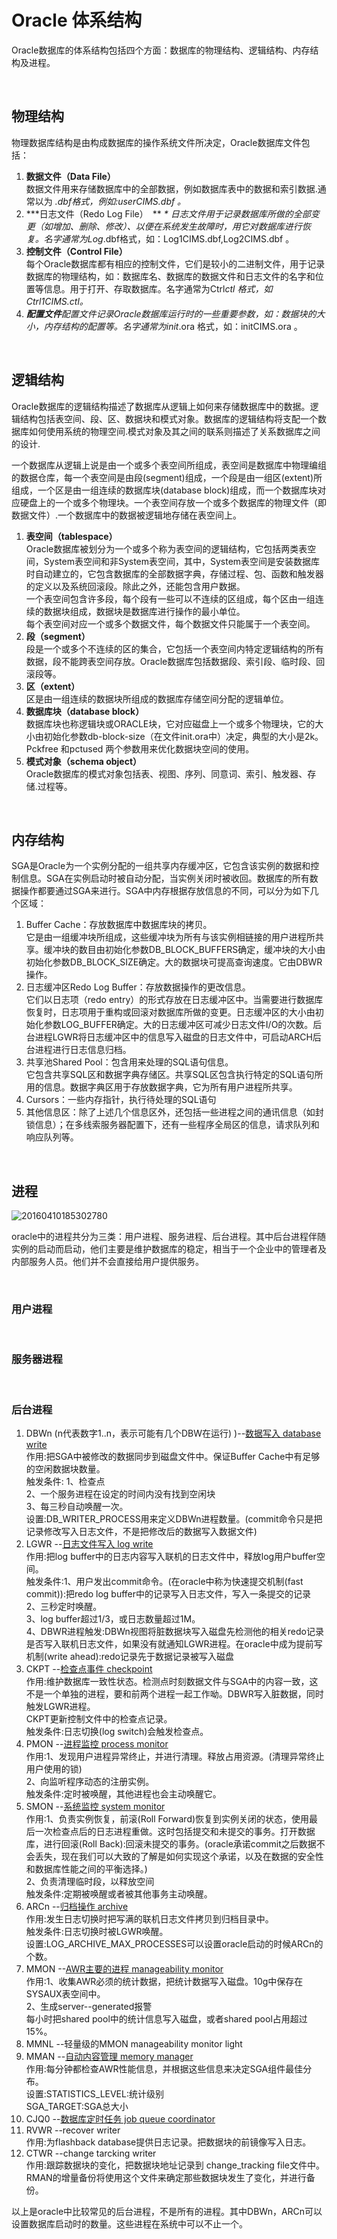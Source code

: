 # Oracle 体系结构

Oracle数据库的体系结构包括四个方面：数据库的物理结构、逻辑结构、内存结构及进程。

‍

## 物理结构

物理数据库结构是由构成数据库的操作系统文件所决定，Oracle数据库文件包括：

1. **数据文件（Data File）**   
    数据文件用来存储数据库中的全部数据，例如数据库表中的数据和索引数据.通常以为 *.dbf格式，例如:userCIMS.dbf 。*
2. ***日志文件（Redo Log File）　***​ * 
    日志文件用于记录数据库所做的全部变更（如增加、删除、修改）、以便在系统发生故障时，用它对数据库进行恢复。名字通常为Log*.dbf格式，如：Log1CIMS.dbf,Log2CIMS.dbf 。
3. **控制文件（Control File）**   
    每个Oracle数据库都有相应的控制文件，它们是较小的二进制文件，用于记录数据库的物理结构，如：数据库名、数据库的数据文件和日志文件的名字和位置等信息。用于打开、存取数据库。名字通常为Ctrl*ctl 格式，如Ctrl1CIMS.ctl。*
4. ***配置文件***​*配置文件记录Oracle数据库运行时的一些重要参数，如：数据块的大小，内存结构的配置等。名字通常为init*.ora 格式，如：initCIMS.ora 。

‍

## 逻辑结构

Oracle数据库的逻辑结构描述了数据库从逻辑上如何来存储数据库中的数据。逻辑结构包括表空间、段、区、数据块和模式对象。数据库的逻辑结构将支配一个数据库如何使用系统的物理空间.模式对象及其之间的联系则描述了关系数据库之间的设计. 

一个数据库从逻辑上说是由一个或多个表空间所组成，表空间是数据库中物理编组的数据仓库，每一个表空间是由段(segment)组成，一个段是由一组区(extent)所组成，一个区是由一组连续的数据库块(database block)组成，而一个数据库块对应硬盘上的一个或多个物理块。一个表空间存放一个或多个数据库的物理文件（即数据文件）.一个数据库中的数据被逻辑地存储在表空间上。　　

1. **表空间（tablespace）**   
    Oracle数据库被划分为一个或多个称为表空间的逻辑结构，它包括两类表空间，System表空间和非System表空间，其中，System表空间是安装数据库时自动建立的，它包含数据库的全部数据字典，存储过程、包、函数和触发器的定义以及系统回滚段。除此之外，还能包含用户数据。  
    一个表空间包含许多段，每个段有一些可以不连续的区组成，每个区由一组连续的数据块组成，数据块是数据库进行操作的最小单位。　　  
    每个表空间对应一个或多个数据文件，每个数据文件只能属于一个表空间。
2. **段（segment）**   
    段是一个或多个不连续的区的集合，它包括一个表空间内特定逻辑结构的所有数据，段不能跨表空间存放。Oracle数据库包括数据段、索引段、临时段、回滚段等。
3. **区（extent）**   
    区是由一组连续的数据块所组成的数据库存储空间分配的逻辑单位。
4. **数据库块（database block）**   
    数据库块也称逻辑块或ORACLE块，它对应磁盘上一个或多个物理块，它的大小由初始化参数db-block-size（在文件init.ora中）决定，典型的大小是2k。Pckfree 和pctused 两个参数用来优化数据块空间的使用。
5. **模式对象（schema object）**   
    Oracle数据库的模式对象包括表、视图、序列、同意词、索引、触发器、存储.过程等。

‍

## 内存结构

SGA是Oracle为一个实例分配的一组共享内存缓冲区，它包含该实例的数据和控制信息。SGA在实例启动时被自动分配，当实例关闭时被收回。数据库的所有数据操作都要通过SGA来进行。SGA中内存根据存放信息的不同，可以分为如下几个区域：

1. Buffer Cache：存放数据库中数据库块的拷贝。  
    它是由一组缓冲块所组成，这些缓冲块为所有与该实例相链接的用户进程所共享。缓冲块的数目由初始化参数DB_BLOCK_BUFFERS确定，缓冲块的大小由初始化参数DB_BLOCK_SIZE确定。大的数据块可提高查询速度。它由DBWR操作。
2. 日志缓冲区Redo Log Buffer：存放数据操作的更改信息。  
    它们以日志项（redo entry）的形式存放在日志缓冲区中。当需要进行数据库恢复时，日志项用于重构或回滚对数据库所做的变更。日志缓冲区的大小由初始化参数LOG_BUFFER确定。大的日志缓冲区可减少日志文件I/O的次数。后台进程LGWR将日志缓冲区中的信息写入磁盘的日志文件中，可启动ARCH后台进程进行日志信息归档。
3. 共享池Shared Pool：包含用来处理的SQL语句信息。  
    它包含共享SQL区和数据字典存储区。共享SQL区包含执行特定的SQL语句所用的信息。数据字典区用于存放数据字典，它为所有用户进程所共享。
4. Cursors：一些内存指针，执行待处理的SQL语句
5. 其他信息区：除了上述几个信息区外，还包括一些进程之间的通讯信息（如封锁信息）；在多线索服务器配置下，还有一些程序全局区的信息，请求队列和响应队列等。

‍

## 进程

​![20160410185302780](assets/20160410185302780-20230615103034-45bxs8t.jpg)​

oracle中的进程共分为三类：用户进程、服务进程、后台进程。其中后台进程伴随实例的启动而启动，他们主要是维护数据库的稳定，相当于一个企业中的管理者及内部服务人员。他们并不会直接给用户提供服务。

‍

### 用户进程

‍

### 服务器进程

‍

### 后台进程

1. DBWn (n代表数字1..n，表示可能有几个DBW在运行) )--<u>数据写入 database write</u>  
    作用:把SGA中被修改的数据同步到磁盘文件中。保证Buffer Cache中有足够的空闲数据块数量。  
    触发条件: 1、检查点  
    2、一个服务进程在设定的时间内没有找到空闲块  
    3、每三秒自动唤醒一次。  
    设置:DB_WRITER_PROCESS用来定义DBWn进程数量。(commit命令只是把记录修改写入日志文件，不是把修改后的数据写入数据文件)
2. LGWR --<u>日志文件写入 log write</u>  
       作用:把log buffer中的日志内容写入联机的日志文件中，释放log用户buffer空间。  
       触发条件:1、用户发出commit命令。(在oracle中称为快速提交机制(fast commit)):把redo log buffer中的记录写入日志文件，写入一条提交的记录  
                2、三秒定时唤醒。  
                3、log buffer超过1/3，或日志数量超过1M。  
                4、DBWR进程触发:DBWn视图将脏数据块写入磁盘先检测他的相关redo记录是否写入联机日志文件，如果没有就通知LGWR进程。在oracle中成为提前写机制(write ahead):redo记录先于数据记录被写入磁盘
3. CKPT --<u>检查点事件 checkpoint</u>  
       作用:维护数据库一致性状态。检测点时刻数据文件与SGA中的内容一致，这不是一个单独的进程，要和前两个进程一起工作呦。DBWR写入脏数据，同时触发LGWR进程。  
          CKPT更新控制文件中的检查点记录。  
       触发条件:日志切换(log switch)会触发检查点。
4. PMON  --<u>进程监控 process monitor</u>  
       作用:1、发现用户进程异常终止，并进行清理。释放占用资源。(清理异常终止用户使用的锁)  
            2、向监听程序动态的注册实例。  
       触发条件:定时被唤醒，其他进程也会主动唤醒它。
5. SMON --<u>系统监控 system monitor</u>  
       作用:1、负责实例恢复，前滚(Roll Forward)恢复到实例关闭的状态，使用最后一次检查点后的日志进程重做。这时包括提交和未提交的事务。打开数据库，进行回滚(Roll Back):回滚未提交的事务。(oracle承诺commit之后数据不会丢失，现在我们可以大致的了解是如何实现这个承诺，以及在数据的安全性和数据库性能之间的平衡选择。)  
            2、负责清理临时段，以释放空间  
       触发条件:定期被唤醒或者被其他事务主动唤醒。
6. ARCn --<u>归档操作 archive</u>  
       作用:发生日志切换时把写满的联机日志文件拷贝到归档目录中。  
       触发条件:日志切换时被LGWR唤醒。  
       设置:LOG_ARCHIVE_MAX_PROCESSES可以设置oracle启动的时候ARCn的个数。
7. MMON --<u>AWR主要的进程 manageability monitor</u>  
       作用:1、收集AWR必须的统计数据，把统计数据写入磁盘。10g中保存在SYSAUX表空间中。  
            2、生成server--generated报警  
       每小时把shared pool中的统计信息写入磁盘，或者shared pool占用超过15%。
8. MMNL --轻量级的MMON manageability monitor light
9. MMAN --<u>自动内容管理 memory manager</u>  
       作用:每分钟都检查AWR性能信息，并根据这些信息来决定SGA组件最佳分布。  
       设置:STATISTICS_LEVEL:统计级别  
            SGA_TARGET:SGA总大小
10. CJQ0 --<u>数据库定时任务 job queue coordinator</u>
11. RVWR --recover writer  
        作用:为flashback database提供日志记录。把数据块的前镜像写入日志。
12. CTWR --change tarcking writer  
        作用:跟踪数据块的变化，把数据块地址记录到 change_tracking file文件中。RMAN的增量备份将使用这个文件来确定那些数据块发生了变化，并进行备份。

以上是oracle中比较常见的后台进程，不是所有的进程。其中DBWn，ARCn可以设置数据库启动时的数量。这些进程在系统中可以不止一个。

‍
